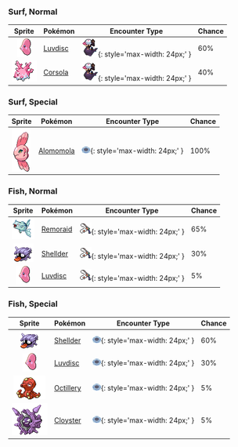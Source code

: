 

### Surf, Normal

| Sprite | Pokémon | Encounter Type | Chance |
| :---: | --- | :---: | --- |
| ![luvdisc](../assets/sprites/luvdisc/front.gif) | [Luvdisc](../pokemon/luvdisc.md/) | ![Surf, Normal](../assets/encounter_types/surf_normal.png){: style='max-width: 24px;' } | 60% |
| ![corsola](../assets/sprites/corsola/front.gif) | [Corsola](../pokemon/corsola.md/) | ![Surf, Normal](../assets/encounter_types/surf_normal.png){: style='max-width: 24px;' } | 40%

### Surf, Special

| Sprite | Pokémon | Encounter Type | Chance |
| :---: | --- | :---: | --- |
| ![alomomola](../assets/sprites/alomomola/front.gif) | [Alomomola](../pokemon/alomomola.md/) | ![Surf, Special](../assets/encounter_types/surf_special.png){: style='max-width: 24px;' } | 100%

### Fish, Normal

| Sprite | Pokémon | Encounter Type | Chance |
| :---: | --- | :---: | --- |
| ![remoraid](../assets/sprites/remoraid/front.gif) | [Remoraid](../pokemon/remoraid.md/) | ![Fish, Normal](../assets/encounter_types/fish_normal.png){: style='max-width: 24px;' } | 65% |
| ![shellder](../assets/sprites/shellder/front.gif) | [Shellder](../pokemon/shellder.md/) | ![Fish, Normal](../assets/encounter_types/fish_normal.png){: style='max-width: 24px;' } | 30% |
| ![luvdisc](../assets/sprites/luvdisc/front.gif) | [Luvdisc](../pokemon/luvdisc.md/) | ![Fish, Normal](../assets/encounter_types/fish_normal.png){: style='max-width: 24px;' } | 5%

### Fish, Special

| Sprite | Pokémon | Encounter Type | Chance |
| :---: | --- | :---: | --- |
| ![shellder](../assets/sprites/shellder/front.gif) | [Shellder](../pokemon/shellder.md/) | ![Fish, Special](../assets/encounter_types/fish_special.png){: style='max-width: 24px;' } | 60% |
| ![luvdisc](../assets/sprites/luvdisc/front.gif) | [Luvdisc](../pokemon/luvdisc.md/) | ![Fish, Special](../assets/encounter_types/fish_special.png){: style='max-width: 24px;' } | 30% |
| ![octillery](../assets/sprites/octillery/front.gif) | [Octillery](../pokemon/octillery.md/) | ![Fish, Special](../assets/encounter_types/fish_special.png){: style='max-width: 24px;' } | 5% |
| ![cloyster](../assets/sprites/cloyster/front.gif) | [Cloyster](../pokemon/cloyster.md/) | ![Fish, Special](../assets/encounter_types/fish_special.png){: style='max-width: 24px;' } | 5% |
